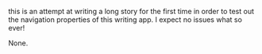 this is an attempt at writing a long story for the first time in order to test out the navigation properties of this writing app.
I expect no issues what so ever!

None.